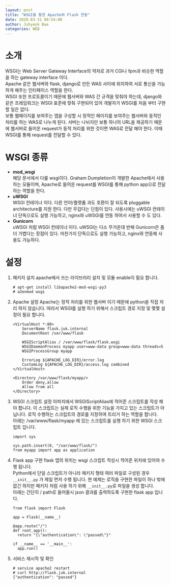 ```yaml
---
layout: post
title: "WSGI를 통한 Apache와 Flask 연동"
date: 2020-03-31 00:54:00
author: Juhyeok Bae
categories: WEB
---
```

# 소개
WSGI는 Web Server Gateway Interface의 약자로 과거 CGI나 fpm과 비슷한 역할을 하는 gateway interface 이다.  
Apache 같은 웹서버와 flask, django로 만든 WAS 사이에 위치하여 서로 통신을 가능하게 해주는 인터페이스 역할을 한다.  
WSGI 또한 프로토콜이기 때문에 웹서버와 WAS 간 규격을 맞춰야 하는데, django와 같은 프레임워크는 WSGI 표준에 맞춰 구현되어 있어 개발자가 WSGI를 처음 부터 구현할 일은 없다.  
보통 웹페이지를 보여주는 앱을 구성할 시 정적인 페이지를 보여주는 웹서버와 동적인 처리를 하는 WAS로 나누게 된다. 서버는 나뉘지만 보통 하나의 URL을 제공하기 때문에 웹서버로 들어온 request가 동적 처리를 위한 것이면 WAS로 전달 해야 한다. 이때 WSGI를 통해 request를 전달할 수 있다.  


# WSGI 종류
- **mod_wsgi**  
  해당 문서에서 다룰 wsgi이다. Graham Dumpletion이 개발한 Apache에서 사용 하는 모듈이며, Apache로 들어온 request를 WSGI를 통해 python app으로 전달 하는 역할을 한다.
- **uWSGI**  
  WSGI 컨테이너 이다. 다른 언어/플랫폼 과도 호환이 잘 되도록 pluggable architecture를 지원 한다. 다만 무겁다는 단점이 있다. 사용시에는 uWSGI 컨테이너 단독으로도 실행 가능하고, nginx와 uWSGI를 연동 하여서 사용할 수 도 있다.
- **Gunicorn**  
  uWSGI 처럼 WSGI 컨테이너 이다. uWSGI는 다소 무거운데 반해 Gunicorn은 좀 더 가볍다는 장점이 있다. 마찬가지 단독으로도 실행 가능하고, nginx와 연동해 사용도 가능하다.

# 설정
1) 패키지 설치
  apache에서 쓰는 라이브러리 설치 및 모듈 enable이 필요 합니다.
    ```
    # apt-get install libapache2-mod-wsgi-py3
    # a2enmod wsgi
    ```

2) Apache 설정
  Apache는 정적 처리를 위한 웹서버 이기 때문에 python을 직접 처리 하지 않습니다. 따라서 WSGI를 실행 하기 위해서 스크립트 경로 지정 및 몇몇 설정이 필요 합니다.
    ```
    <VirtualHost *:80>
        ServerName flask.juk.internal
        DocumentRoot /var/www/flask

        WSGIScriptAlias / /var/www/flask/flask.wsgi
        WSGIDaemonProcess myapp user=www-data group=www-data threads=5
        WSGIProcessGroup myapp

        ErrorLog ${APACHE_LOG_DIR}/error.log
        CustomLog ${APACHE_LOG_DIR}/access.log combined
    </VirtualHost>

    <Directory /var/www/flask/myapp/>
        Order deny,allow
        Allow from all
    </Directory>
    ```

3) WSGI 스크립트 설정
  아파치에서 WSGIScriptAlias에 적어준 스크립트를 작성 해야 합니다. 이 스크립트는 실제 로직 수행을 위한 기능을 가지고 있는 스크립트가 아닙니다. 로직 수행하는 스크립트의 경로를 지정하여 트리거 하는 역할을 합니다.  
  아래는 /var/www/flask/myapp 에 있는 스크립트를 실행 하기 위한 WSGI 스크립트 입니다.
    ```
    import sys

    sys.path.insert(0, "/var/www/flask/")
    from myapp import app as application
    ```

4) Flask app 구현
  flask 앱의 위치는 wsgi 스크립트 작성시 적어준 위치에 있어야 수행 됩니다.  
  Python에서 단일 스크립트가 아니라 패키지 형태 여러 파일로 구성된 경우 `__init__.py` 가 제일 먼저 수행 됩니다. 현 예제는 로직을 구현한 파일이 하나 밖에 없긴 하지만 패키지 처럼 사용 하기 위해 `__init__.py`로 파일을 생성 합니다.  
  아래는 간단히 / path로 들어올시 json 결과를 출력하도록 구현한 flask app 입니다.
    ```
    from flask import Flask

    app = Flask(__name__)

    @app.route("/")
    def root_app():
      return "{\"authentication\": \"passed\"}"

    if __name__ == '__main__':
      app.run()
    ```

5) 서비스 재시작 및 확인
    ```
    # service apache2 restart
    # curl http://flask.juk.internal
    {"authentication": "passed"}
    ```
